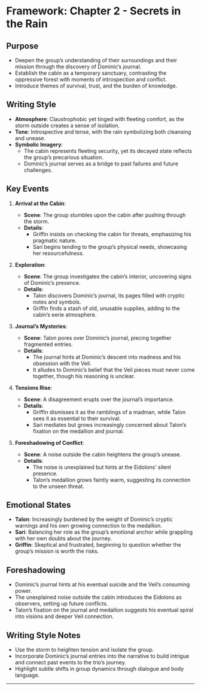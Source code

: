 # Framework: Chapter 2 - Secrets in the Rain

## Purpose

- Deepen the group’s understanding of their surroundings and their mission through the discovery of Dominic’s journal.
- Establish the cabin as a temporary sanctuary, contrasting the oppressive forest with moments of introspection and conflict.
- Introduce themes of survival, trust, and the burden of knowledge.

## Writing Style

- **Atmosphere**: Claustrophobic yet tinged with fleeting comfort, as the storm outside creates a sense of isolation.
- **Tone**: Introspective and tense, with the rain symbolizing both cleansing and unease.
- **Symbolic Imagery**:
  - The cabin represents fleeting security, yet its decayed state reflects the group’s precarious situation.
  - Dominic’s journal serves as a bridge to past failures and future challenges.

## Key Events

1. **Arrival at the Cabin**:
   - **Scene**: The group stumbles upon the cabin after pushing through the storm.
   - **Details**:
     - Griffin insists on checking the cabin for threats, emphasizing his pragmatic nature.
     - Sari begins tending to the group’s physical needs, showcasing her resourcefulness.

2. **Exploration**:
   - **Scene**: The group investigates the cabin’s interior, uncovering signs of Dominic’s presence.
   - **Details**:
     - Talon discovers Dominic’s journal, its pages filled with cryptic notes and symbols.
     - Griffin finds a stash of old, unusable supplies, adding to the cabin’s eerie atmosphere.

3. **Journal’s Mysteries**:
   - **Scene**: Talon pores over Dominic’s journal, piecing together fragmented entries.
   - **Details**:
     - The journal hints at Dominic’s descent into madness and his obsession with the Veil.
     - It alludes to Dominic’s belief that the Veil pieces must never come together, though his reasoning is unclear.

4. **Tensions Rise**:
   - **Scene**: A disagreement erupts over the journal’s importance.
   - **Details**:
     - Griffin dismisses it as the ramblings of a madman, while Talon sees it as essential to their survival.
     - Sari mediates but grows increasingly concerned about Talon’s fixation on the medallion and journal.

5. **Foreshadowing of Conflict**:
   - **Scene**: A noise outside the cabin heightens the group’s unease.
   - **Details**: 
     - The noise is unexplained but hints at the Eidolons’ silent presence.
     - Talon’s medallion grows faintly warm, suggesting its connection to the unseen threat.

## Emotional States

- **Talon**: Increasingly burdened by the weight of Dominic’s cryptic warnings and his own growing connection to the medallion.
- **Sari**: Balancing her role as the group’s emotional anchor while grappling with her own doubts about the journey.
- **Griffin**: Skeptical and frustrated, beginning to question whether the group’s mission is worth the risks.

## Foreshadowing

- Dominic’s journal hints at his eventual suicide and the Veil’s consuming power.
- The unexplained noise outside the cabin introduces the Eidolons as observers, setting up future conflicts.
- Talon’s fixation on the journal and medallion suggests his eventual spiral into visions and deeper Veil connection.

## Writing Style Notes

- Use the storm to heighten tension and isolate the group.
- Incorporate Dominic’s journal entries into the narrative to build intrigue and connect past events to the trio’s journey.
- Highlight subtle shifts in group dynamics through dialogue and body language.

---
